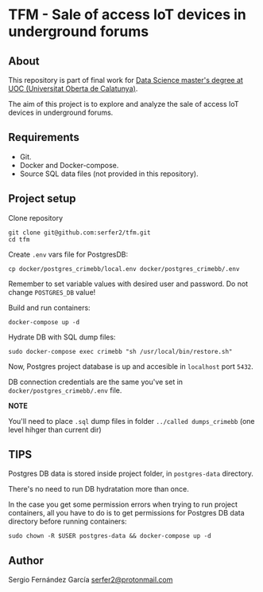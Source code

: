 # TFM - Sale of access IoT devices in underground forums


## About

This repository is part of final work for [Data Science master's degree at UOC (Universitat Oberta de Calatunya)](!https://estudios.uoc.edu/es/masters-universitarios/data-science/presentacion).

The aim of this project is to explore and analyze the sale of access IoT devices in underground forums.

## Requirements

- Git.
- Docker and Docker-compose.
- Source SQL data files (not provided in this repository).

## Project setup

Clone repository

```
git clone git@github.com:serfer2/tfm.git
cd tfm

```

Create `.env` vars file for PostgresDB:

```
cp docker/postgres_crimebb/local.env docker/postgres_crimebb/.env
```

Remember to set variable values with desired user and password. Do not change `POSTGRES_DB` value!

Build and run containers:

```
docker-compose up -d
```

Hydrate DB with SQL dump files:

```
sudo docker-compose exec crimebb "sh /usr/local/bin/restore.sh"
```

Now, Postgres project database is up and accesible in `localhost` port `5432`.

DB connection credentials are the same you've set in `docker/postgres_crimebb/.env` file.

**NOTE**

You'll need to place `.sql` dump files in folder `../called dumps_crimebb` (one level hihger than current dir)

## TIPS

Postgres DB data is stored inside project folder, in `postgres-data` directory.

There's no need to run DB hydratation more than once.

In the case you get some permission errors when trying to run project containers, all you have to do is to get permissions for Postgres DB data directory before running containers:

```
sudo chown -R $USER postgres-data && docker-compose up -d
```

## Author

Sergio Fernández García serfer2@protonmail.com